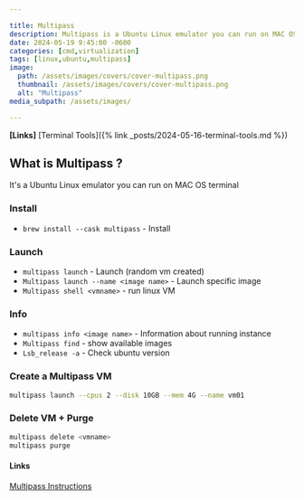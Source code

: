 ```yaml
---

title: Multipass
description: Multipass is a Ubuntu Linux emulator you can run on MAC OS terminal
date: 2024-05-19 9:45:00 -0600
categories: [cmd,virtualization]
tags: [linux,ubuntu,multipass]
image:
  path: /assets/images/covers/cover-multipass.png
  thumbnail: /assets/images/covers/cover-multipass.png
  alt: "Multipass"
media_subpath: /assets/images/

---
```


**[Links]**
[Terminal Tools]({% link _posts/2024-05-16-terminal-tools.md %})

## **What is Multipass ?**
It's a Ubuntu Linux emulator you can run on MAC OS terminal

### Install
- `brew install --cask multipass` - Install

### Launch
- `multipass launch` - Launch (random vm created)
- `Multipass launch --name <image name>` - Launch specific image
- `Multipass shell <vmname>` - run linux VM

### Info
- `multipass info <image name>` - Information about running instance
- ``Multipass find`` - show available images
- `Lsb_release -a` - Check ubuntu version

### Create a Multipass VM
```bash
multipass launch --cpus 2 --disk 10GB --mem 4G --name vm01
```

### Delete VM + Purge
```bash
multipass delete <vmname>
multipass purge
```

#### Links
[Multipass Instructions](https://multipass.run/docs/installing-on-macos)
